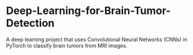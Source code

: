 # Deep-Learning-for-Brain-Tumor-Detection
A deep learning project that uses Convolutional Neural Networks (CNNs) in PyTorch to classify brain tumors from MRI images.
